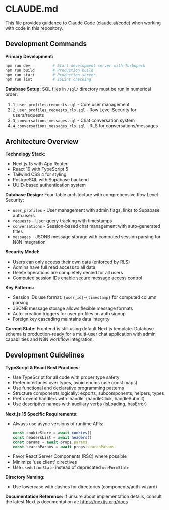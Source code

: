 # CLAUDE.md

This file provides guidance to Claude Code (claude.ai/code) when working with code in this repository.

## Development Commands

**Primary Development:**
```bash
npm run dev          # Start development server with Turbopack
npm run build        # Production build
npm run start        # Production server
npm run lint         # ESLint checking
```

**Database Setup:**
SQL files in `/sql/` directory must be run in numerical order:
1. `1_user_profiles.requests.sql` - Core user management
2. `2_user_profiles_requests_rls.sql` - Row Level Security for users/requests  
3. `3_conversations_messages.sql` - Chat conversation system
4. `4_conversations_messages_rls.sql` - RLS for conversations/messages

## Architecture Overview

**Technology Stack:**
- Next.js 15 with App Router
- React 19 with TypeScript 5
- Tailwind CSS 4 for styling
- PostgreSQL with Supabase backend
- UUID-based authentication system

**Database Design:**
Four-table architecture with comprehensive Row Level Security:

- `user_profiles` - User management with admin flags, links to Supabase auth.users
- `requests` - User query tracking with timestamps
- `conversations` - Session-based chat management with auto-generated titles
- `messages` - JSONB message storage with computed session parsing for N8N integration

**Security Model:**
- Users can only access their own data (enforced by RLS)
- Admins have full read access to all data  
- Delete operations are completely denied for all users
- Computed session IDs enable secure message access control

**Key Patterns:**
- Session IDs use format: `{user_id}~{timestamp}` for computed column parsing
- JSONB message storage allows flexible message formats
- Auto-creation triggers for user profiles on auth signup
- Foreign key cascading maintains data integrity

**Current State:**
Frontend is still using default Next.js template. Database schema is production-ready for a multi-user chat application with admin capabilities and N8N workflow integration.

## Development Guidelines

**TypeScript & React Best Practices:**
- Use TypeScript for all code with proper type safety
- Prefer interfaces over types, avoid enums (use const maps)
- Use functional and declarative programming patterns
- Structure components logically: exports, subcomponents, helpers, types
- Prefix event handlers with 'handle' (handleClick, handleSubmit)
- Use descriptive names with auxiliary verbs (isLoading, hasError)

**Next.js 15 Specific Requirements:**
- Always use async versions of runtime APIs:
  ```typescript
  const cookieStore = await cookies()
  const headersList = await headers()
  const params = await props.params
  const searchParams = await props.searchParams
  ```
- Favor React Server Components (RSC) where possible
- Minimize 'use client' directives
- Use `useActionState` instead of deprecated `useFormState`

**Directory Naming:**
- Use lowercase with dashes for directories (components/auth-wizard)

**Documentation Reference:**
If unsure about implementation details, consult the latest Next.js documentation at: https://nextjs.org/docs